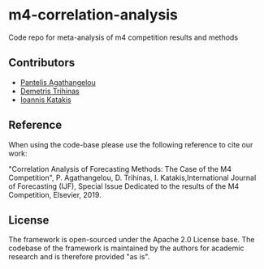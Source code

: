 # m4-correlation-analysis
Code repo for meta-analysis of m4 competition results and methods

## Contributors

- [Pantelis Agathangelou](https://github.com/pantelisagathangelou)
- [Demetris Trihinas](https://github.com/dtrihinas)
- [Ioannis Katakis](https://github.com/iokat)

## Reference
When using the code-base please use the following reference to cite our work:

"Correlation Analysis of Forecasting Methods: The Case of the M4 Competition", P. Agathangelou, D. Trihinas, I. Katakis,International Journal of Forecasting (IJF), Special Issue Dedicated to the results of the M4 Competition, Elsevier, 2019.

## License
The framework is open-sourced under the Apache 2.0 License base. The codebase of the framework is maintained by the authors for academic research and is therefore provided "as is".
